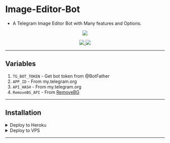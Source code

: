 # Image-Editor-Bot
- A Telegram Image Editor Bot with Many features and Options.

<p align="center">
  <a href="https://www.python.org">
    <img src="http://ForTheBadge.com/images/badges/made-with-python.svg">

  </a>
</p>
<p align="center">
  <a href="https://github.com/ZauteKm/Image-Editor-Bot/stargazers">
    <img src="https://img.shields.io/github/stars/ZauteKm/Image-Editor-Bot?style=social">

  </a>
  
  <a href="https://github.com/ZauteKm/Image-Editor-Bot/fork">
    <img src="https://img.shields.io/github/forks/ZauteKm/Image-Editor-Bot?label=Fork&style=social">

  </a>  
</p>

---

## Variables

1. `TG_BOT_TOKEN`  - Get bot token from @BotFather
2. `APP_ID`        - From my.telegram.org
3. `API_HASH`      - From my.telegram.org
4. `RemoveBG_API`  - From [RemoveBG](https://www.remove.bg/b/background-removal-api)

---

## Installation

<details><summary>Deploy to Heroku</summary>
<p>
<br>
<a href="https://heroku.com/deploy?template=https://github.com/ZauteKm/Image-Editor-Bot/tree/master">
  <img src="https://www.herokucdn.com/deploy/button.svg" alt="Deploy">
</a>
</p>
</details>

<details><summary>Deploy to VPS</summary>
<p>
<pre>
git clone https://github.com/ZauteKm/Image-Editor-Bot
cd Image-Editor-Bot
pip3 install -r requirements.txt
# <Create config.py appropriately>
python3 bot.py
</pre>
</p>
</details>

---

